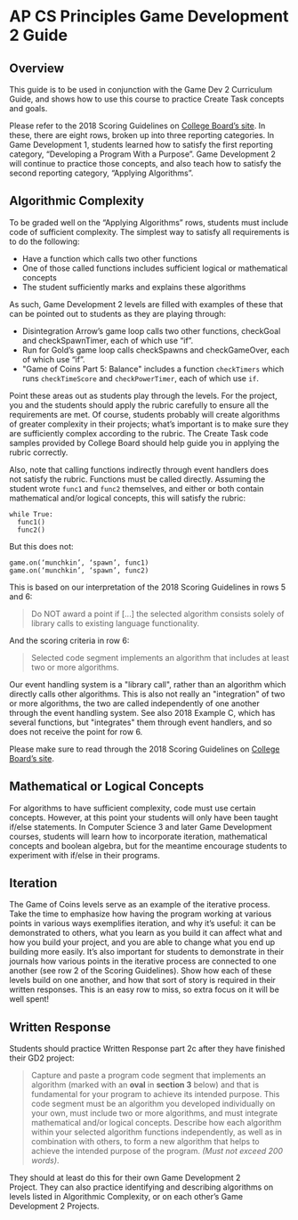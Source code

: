 # AP CS Principles Game Development 2 Guide

## Overview

This guide is to be used in conjunction with the Game Dev 2 Curriculum Guide, and shows how to use this course to practice Create Task concepts and goals.

Please refer to the 2018 Scoring Guidelines on [College Board’s site](https://www.google.com/url?q=https://apcentral.collegeboard.org/courses/ap-computer-science-principles/exam?course%3Dap-computer-science-principles&sa=D&ust=1508189450511000&usg=AFQjCNGO9iU6sHqLd5znH6_aLjVBSgaAcw). In these, there are eight rows, broken up into three reporting categories. In Game Development 1, students learned how to satisfy the first reporting category, “Developing a Program With a Purpose”. Game Development 2 will continue to practice those concepts, and also teach how to satisfy the second reporting category, “Applying Algorithms”.

## Algorithmic Complexity

To be graded well on the “Applying Algorithms” rows, students must include code of sufficient complexity. The simplest way to satisfy all requirements is to do the following:

*   Have a function which calls two other functions
*   One of those called functions includes sufficient logical or mathematical concepts
*   The student sufficiently marks and explains these algorithms

As such, Game Development 2 levels are filled with examples of these that can be pointed out to students as they are playing through:

*   Disintegration Arrow’s game loop calls two other functions, checkGoal and checkSpawnTimer, each of which use “if”.
*   Run for Gold’s game loop calls checkSpawns and checkGameOver, each of which use “if”.
*   "Game of Coins Part 5: Balance" includes a function `checkTimers` which runs `checkTimeScore` and `checkPowerTimer`, each of which use `if`.

Point these areas out as students play through the levels. For the project, you and the students should apply the rubric carefully to ensure all the requirements are met. Of course, students probably will create algorithms of greater complexity in their projects; what’s important is to make sure they are sufficiently complex according to the rubric. The Create Task code samples provided by College Board should help guide you in applying the rubric correctly.

Also, note that calling functions indirectly through event handlers does not satisfy the rubric. Functions must be called directly. Assuming the student wrote `func1` and `func2` themselves, and either or both contain mathematical and/or logical concepts, this will satisfy the rubric:

```
while True:
  func1()
  func2()
```

But this does not:

```
game.on(‘munchkin’, ‘spawn’, func1)
game.on(‘munchkin’, ‘spawn’, func2)
```

This is based on our interpretation of the 2018 Scoring Guidelines in rows 5 and 6:

> Do NOT award a point if [...] the selected algorithm consists solely of library calls to existing language functionality.

And the scoring criteria in row 6:

> Selected code segment implements an algorithm that includes at least two or more algorithms.

Our event handling system is a "library call", rather than an algorithm which directly calls other
algorithms. This is also not really an "integration" of two or more algorithms, the two are called
independently of one another through the event handling system. See also 2018 Example C, which has
several functions, but "integrates" them through event handlers, and so does not receive the point for row 6.

Please make sure to read through the 2018 Scoring Guidelines on [College Board’s site](https://www.google.com/url?q=https://apcentral.collegeboard.org/courses/ap-computer-science-principles/exam?course%3Dap-computer-science-principles&sa=D&ust=1508189450517000&usg=AFQjCNF12A0K6236br7sZ0t_2r8d5EKKRQ).

## Mathematical or Logical Concepts

For algorithms to have sufficient complexity, code must use certain concepts. However, at this point your students will only have been taught if/else statements. In Computer Science 3 and later Game Development courses, students will learn how to incorporate iteration, mathematical concepts and boolean algebra, but for the meantime encourage students to experiment with if/else in their programs.

## Iteration

The Game of Coins levels serve as an example of the iterative process. Take the time to emphasize how having the program working at various points in various ways exemplifies iteration, and why it’s useful: it can be demonstrated to others, what you learn as you build it can affect what and how you build your project, and you are able to change what you end up building more easily. It’s also important for students to demonstrate in their journals how various points in the iterative process are connected to one another (see row 2 of the Scoring Guidelines). Show how each of these levels build on one another, and how that sort of story is required in their written responses. This is an easy row to miss, so extra focus on it will be well spent!

## Written Response

Students should practice Written Response part 2c after they have finished their GD2 project:

> Capture and paste a program code segment that implements an algorithm (marked with an **oval** in **section 3** below) and that is fundamental for your program to achieve its intended purpose. This code segment must be an algorithm you developed individually on your own, must include two or more algorithms, and must integrate mathematical and/or logical concepts. Describe how each algorithm within your selected algorithm functions independently, as well as in combination with others, to form a new algorithm that helps to achieve the intended purpose of the program. *(Must not exceed 200 words)*.

They should at least do this for their own Game Development 2 Project. They can also practice identifying and describing algorithms on levels listed in Algorithmic Complexity, or on each other’s Game Development 2 Projects.
